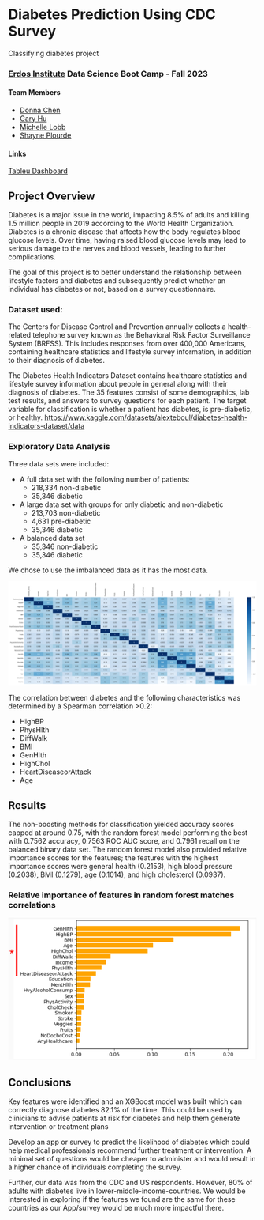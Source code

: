# Diabetes Prediction Using CDC Survey
Classifying diabetes project

### [Erdos Institute](https://www.erdosinstitute.org/) Data Science Boot Camp - Fall 2023

#### Team Members
- [Donna Chen](https://www.linkedin.com/in/donna-chen-1b245a19b/)
- [Gary Hu]()
- [Michelle Lobb](https://www.linkedin.com/in/michelle-lobb-94a038222/)
- [Shayne Plourde](https://www.linkedin.com/in/shayne-plourde/)

#### Links
[Tableu Dashboard](https://public.tableau.com/views/ErdosBiomedicalCategorization/Dashboard2?:language=en-US&:display_count=n&:origin=viz_share_link)

## Project Overview
Diabetes is a major issue in the world, impacting 8.5% of adults and killing 1.5 million people in 2019 according to the World Health Organization. Diabetes is a chronic disease that affects how the body regulates blood glucose levels. Over time, having raised blood glucose levels may lead to serious damage to the nerves and blood vessels, leading to further complications. 

The goal of this project is to better understand the relationship between lifestyle factors and diabetes and subsequently predict whether an individual has diabetes or not, based on a survey questionnaire.


### Dataset used:
The Centers for Disease Control and Prevention annually collects a health-related telephone survey known as the Behavioral Risk Factor Surveillance System (BRFSS). This includes responses from over 400,000 Americans, containing healthcare statistics and lifestyle survey information, in addition to their diagnosis of diabetes. 

The Diabetes Health Indicators Dataset contains healthcare statistics and lifestyle survey information about people in general along with their diagnosis of diabetes. The 35 features consist of some demographics, lab test results, and answers to survey questions for each patient. The target variable for classification is whether a patient has diabetes, is pre-diabetic, or healthy.
https://www.kaggle.com/datasets/alexteboul/diabetes-health-indicators-dataset/data



###  Exploratory Data Analysis

Three data sets were included:
- A full data set with the following number of patients: 
    - 218,334 non-diabetic 
    - 35,346 diabetic
- A large data set with groups for only diabetic and non-diabetic
    - 213,703 non-diabetic
    - 4,631 pre-diabetic
    - 35,346 diabetic
- A balanced data set
    - 35,346 non-diabetic
    - 35,346 diabetic

We chose to use the imbalanced data as it has the most data.

![EDA of the correlation of factors to diabetes](images/image.png)

The correlation between diabetes and the following characteristics was determined by a Spearman correlation >0.2:

 - HighBP
 - PhysHlth
 - DiffWalk
 - BMI
 - GenHlth
 - HighChol
 - HeartDiseaseorAttack
 - Age



## Results
The non-boosting methods for classification yielded accuracy scores capped at around 0.75, with the random forest model performing the best with 0.7562 accuracy, 0.7563 ROC AUC score, and 0.7961 recall on the balanced binary data set. The random forest model also provided relative importance scores for the features; the features with the highest importance scores were general health (0.2153), high blood pressure (0.2038), BMI (0.1279), age (0.1014), and high cholesterol (0.0937).

### Relative importance of features in random forest matches correlations

![Feature Importance](images/image-1.png)


## Conclusions

Key features were identified and an XGBoost model was built which can correctly diagnose diabetes 82.1% of the time.
This could be used by clinicians to advise patients at risk for diabetes and help them generate intervention or treatment plans

Develop an app or survey to predict the likelihood of diabetes which could help medical professionals recommend further treatment or intervention. A minimal set of questions would be cheaper to administer and would result in a higher chance of individuals completing the survey.

Further, our data was from the CDC and US respondents. However, 80% of adults with diabetes live in lower-middle-income-countries. We would be interested in exploring if the features we found are the same for these countries as our App/survey would be much more impactful there. 

